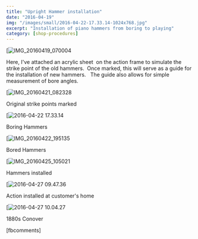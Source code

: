 ```yaml
---
title: "Upright Hammer installation"
date: "2016-04-19"
img: "/images/small/2016-04-22-17.33.14-1024x768.jpg"
excerpt: "Installation of piano hammers from boring to playing"
category: [shop-procedures]
---
```


[![IMG_20160419_070004](/images/medium/IMG_20160419_070004-768x1024.jpg)

Here, I've attached an acrylic sheet  on the action frame to simulate the strike point of the old hammers.  Once marked, this will serve as a guide for the installation of new hammers.   The guide also allows for simple measurement of bore angles.

[![IMG_20160421_082328](/images/medium/IMG_20160421_082328-768x1024.jpg)

Original strike points marked

[![2016-04-22 17.33.14](/images/medium/2016-04-22-17.33.14-1024x768.jpg)

Boring Hammers

[![IMG_20160422_195135](/images/medium/IMG_20160422_195135-1024x768.jpg)

Bored Hammers

[![IMG_20160425_105021](/images/medium/IMG_20160425_105021-1024x768.jpg)

Hammers installed

[![2016-04-27 09.47.36](/images/medium/2016-04-27-09.47.36-1024x768.jpg)

Action installed at customer's home

[![2016-04-27 10.04.27](/images/medium/2016-04-27-10.04.27-1024x768.jpg)

1880s Conover

\[fbcomments\]
